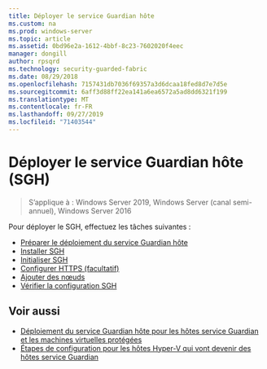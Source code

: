 ```yaml
---
title: Déployer le service Guardian hôte
ms.custom: na
ms.prod: windows-server
ms.topic: article
ms.assetid: 0bd96e2a-1612-4bbf-8c23-7602020f4eec
manager: dongill
author: rpsqrd
ms.technology: security-guarded-fabric
ms.date: 08/29/2018
ms.openlocfilehash: 7157431db7036f69357a3d6dcaa18fed8d7e7d5e
ms.sourcegitcommit: 6aff3d88ff22ea141a6ea6572a5ad8dd6321f199
ms.translationtype: MT
ms.contentlocale: fr-FR
ms.lasthandoff: 09/27/2019
ms.locfileid: "71403544"
---
```

# <a name="deploy-the-host-guardian-service-hgs"></a>Déployer le service Guardian hôte (SGH)

>S’applique à : Windows Server 2019, Windows Server (canal semi-annuel), Windows Server 2016


Pour déployer le SGH, effectuez les tâches suivantes :

- [Préparer le déploiement du service Guardian hôte](guarded-fabric-prepare-for-hgs.md)
- [Installer SGH](guarded-fabric-choose-where-to-install-hgs.md)
- [Initialiser SGH](guarded-fabric-initialize-hgs.md)
- [Configurer HTTPS (facultatif)](guarded-fabric-configure-hgs-https.md)
- [Ajouter des nœuds](guarded-fabric-configure-additional-hgs-nodes.md)
- [Vérifier la configuration SGH](guarded-fabric-verify-hgs-configuration.md)

## <a name="see-also"></a>Voir aussi

- [Déploiement du service Guardian hôte pour les hôtes service Guardian et les machines virtuelles protégées](guarded-fabric-deploying-hgs-overview.md)
- [Étapes de configuration pour les hôtes Hyper-V qui vont devenir des hôtes service Guardian](guarded-fabric-configure-hgs-with-authorized-hyper-v-hosts.md)
